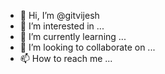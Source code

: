 - 👋 Hi, I’m @gitvijesh
- 👀 I’m interested in ...
- 🌱 I’m currently learning ...
- 💞️ I’m looking to collaborate on ...
- 📫 How to reach me ...

<!---
gitvijesh/gitvijesh is a ✨ special ✨ repository because its `README.md` (this file) appears on your GitHub profile.
You can click the Preview link to take a look at your changes.
--->
